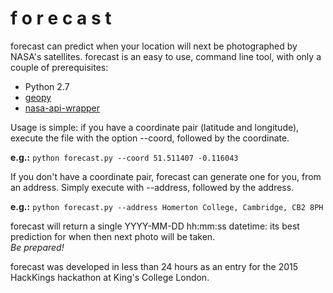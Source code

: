 f o r e c a s t
===============

forecast can predict when your location will next be photographed by NASA's
satellites. forecast is an easy to use, command line tool, with only a
couple of prerequisites:

 - Python 2.7
 - [geopy](https://github.com/geopy/geopy)
 - [nasa-api-wrapper](https://github.com/brendanv/nasa-api)

Usage is simple: if you have a coordinate pair (latitude and longitude),
execute the file with the option --coord, followed by the coordinate.

**e.g.:** `python forecast.py --coord 51.511407 -0.116043`

If you don't have a coordinate pair, forecast can generate one for you,
from an address. Simply execute with --address, followed by the address.

**e.g.:** `python forecast.py --address Homerton College, Cambridge, CB2 8PH`

forecast will return a single YYYY-MM-DD hh:mm:ss datetime: its best prediction for
when then next photo will be taken.  
*Be prepared!*

forecast was developed in less than 24 hours as an entry for the 2015
HackKings hackathon at King's College London.
